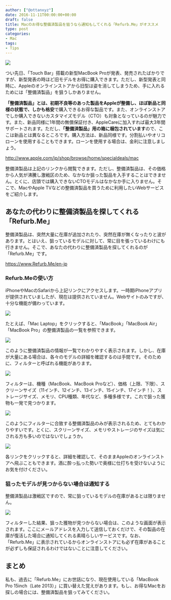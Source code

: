 ```yaml
---
author: ["@ottanxyz"]
date: 2016-11-11T00:00:00+00:00
draft: false
title: Macのお得な整備済製品を狙うなら通知もしてくれる「Refurb.Me」がオススメ
type: post
categories:
- Mac
tags:
- Tips
---
```


![](161111-582582683c380.png)






つい先日、「Touch Bar」搭載の新型MacBook Proが発表、発売されたばかりですが、新型発表の時ほど旧モデルをお得に購入できます。ただし、新型発表と同時に、Appleのオンラインストアから旧型は姿を消してしまうため、手に入れるためには「整備済製品」を狙うしかありません。





**「整備済製品」**とは、初期不良等のあった製品をAppleが整備し、ほぼ新品と同様の状態で、しかも**格安**で購入できるお得な製品です。また、オンラインストアでしか購入できないカスタマイズモデル（CTO）も対象となっているのが魅力です。また、新品同様に1年間の無償保証付き、AppleCareに加入すれば最大3年間サポートされます。ただし、**「整備済製品」用の箱に梱包されています**ので、ここは新品とは異なるところです。購入方法は、新品同様です。分割払いやオリコローンを使用することもできます。ローンを使用する場合は、金利に注意しましょう。



http://www.apple.com/jp/shop/browse/home/specialdeals/mac



整備済製品は上記のリンクから閲覧できます。ただし、整備済製品は、その価格から人気が沸騰し激戦区のため、なかなか狙った製品を入手することはできません。とくに、店頭では購入できないCTOモデルはなかなか手に入りません。そこで、MacやApple TVなどの整備済製品を買うために利用したいWebサービスをご紹介します。





## あなたの代わりに整備済製品を探してくれる「Refurb.Me」





整備済製品は、突然大量に在庫が追加されたり、突然在庫が無くなったりと波があります。とはいえ、狙っているモデルに対して、常に目を張っているわけにも行きません。そこで、あなたの代わりに整備済製品を探してくれるのが「Refurb.Me」です。



https://www.Refurb.Me/en-jp



### Refurb.Meの使い方





iPhoneやMacのSafariから上記リンクにアクセスします。一時期iPhoneアプリが提供されていましたが、現在は提供されていません。Webサイトのみですが、十分な機能が備わっています。





![](161111-5825826e94dcf.png)






たとえば、「Mac Laptop」をクリックすると、「MacBook」「MacBook Air」「MacBook Pro」の整備済製品の一覧を参照できます。





![](161111-5825827573317.png)






このように整備済製品の情報が一覧でわかりやすく表示されます。しかし、在庫が大量にある場合は、各々のモデルの詳細を確認するのは手間です。そのために、フィルターと呼ばれる機能があります。





![](161111-5825827aa7f19.png)






フィルターは、機種（MacBook、MacBook Proなど）、価格（上限、下限）、スクリーンサイズ（11インチ、12インチ、13インチ、15インチ、17インチ！）、ストレージサイズ、メモリ、CPU種類、年代など、多種多様です。これで狙った獲物も一発で見つかります。





![](161111-5825828009c18.png)






このようにフィルターに合致する整備済製品のみが表示されるため、とてもわかりやすいです。とくに、スクリーンサイズ、メモリやストレージのサイズは気にされる方も多いのではないでしょうか。





![](161111-58258288abe4b.png)






各リンクをクリックすると、詳細を確認して、そのままAppleのオンラインストアへ飛ぶこともできます。酒に酔っ払った勢いで奥様に仕打ちを受けないようにお気を付けください。





### 狙ったモデルが見つからない場合は通知する





整備済製品は激戦区ですので、常に狙っているモデルの在庫があるとは限りません。





![](161111-5825828de1dd4.png)






フィルターした結果、狙った獲物が見つからない場合は、このような画面が表示されます。ここにメールアドレスを入力して送信しておくだけで、その製品の在庫が復活した場合に通知してくれる素晴らしいサービスです。なお、「Refurb.Me」に表示されているからオンラインストアにも必ず在庫があることが必ずしも保証されるわけではないことに注意してください。





## まとめ





私も、過去に「Refurb.Me」にお世話になり、現在使用している「MacBook Pro 15inch（Late 2013）」に買い替えた覚えがあります。もし、お得なMacをお探しの場合には、整備済製品を狙ってみてください。
